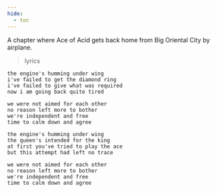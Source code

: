 ```yaml
---
hide:
  - toc
---
```


A chapter where Ace of Acid gets back home from Big Oriental City by airplane.

>lyrics

    the engine's humming under wing
    i've failed to get the diamond ring
    i've failed to give what was required
    now i am going back quite tired

    we were not aimed for each other
    no reason left more to bother
    we're independent and free
    time to calm down and agree
    
    the engine's humming under wing
    the queen's intended for the king
    at first you've tried to play the ace
    but this attempt had left no trace
    
    we were not aimed for each other
    no reason left more to bother
    we're independent and free
    time to calm down and agree